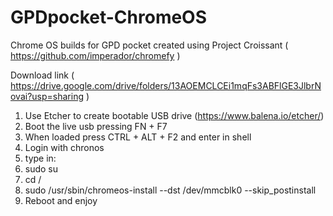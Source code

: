 # GPDpocket-ChromeOS
Chrome OS builds for GPD pocket created using Project Croissant ( https://github.com/imperador/chromefy )

Download link ( https://drive.google.com/drive/folders/13AOEMCLCEi1mqFs3ABFlGE3JlbrNovai?usp=sharing )

1) Use Etcher to create bootable USB drive (https://www.balena.io/etcher/)
2) Boot the live usb pressing FN + F7
3) When loaded press CTRL + ALT + F2 and enter in shell
4) Login with chronos
5) type in:
6) sudo su
7) cd /
8) sudo   /usr/sbin/chromeos-install  --dst  /dev/mmcblk0  --skip_postinstall
9) Reboot and enjoy
